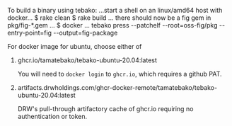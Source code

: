 To build a binary using tebako:
...start a shell on an linux/amd64 host with docker...
$ rake clean
$ rake build
... there should now be a fig gem in pkg/fig-*.gem ...
$ docker ... tebako press --patchelf --root=oss-fig/pkg --entry-point=fig --output=fig-package


For docker image for ubuntu, choose either of
1. ghcr.io/tamatebako/tebako-ubuntu-20.04:latest

   You will need to `docker login` to `ghcr.io`, which requires a github PAT.
   
2. artifacts.drwholdings.com/ghcr-docker-remote/tamatebako/tebako-ubuntu-20.04:latest

   DRW's pull-through artifactory cache of ghcr.io requiring no
   authentication or token.


